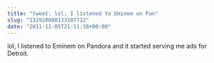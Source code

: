 ```yaml
---
title: "tweet: lol, I listened to Eminem on Pan"
slug: "132928080133107712"
date: "2011-11-05T21:11:38+00:00"
---
```

lol, I listened to Eminem on Pandora and it started serving me ads for Detroit.